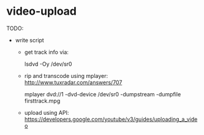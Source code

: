# video-upload

TODO:

- write script
    - get track info via:
    
        lsdvd -Oy /dev/sr0
         
    - rip and transcode using mplayer: http://www.tuxradar.com/answers/707

        mplayer dvd://1 -dvd-device /dev/sr0 -dumpstream -dumpfile firsttrack.mpg

    - upload using API:
      https://developers.google.com/youtube/v3/guides/uploading_a_video

